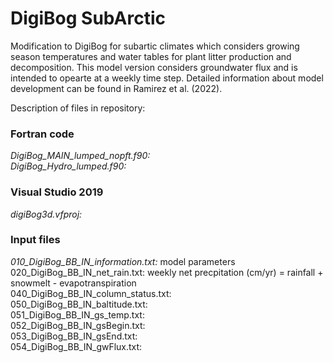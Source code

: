 # DigiBog SubArctic

Modification to DigiBog for subartic climates which considers growing season temperatures and water tables for plant litter production and decomposition. This model version considers groundwater flux and is intended to opearte at a weekly time step. Detailed information about model development can be found in Ramirez et al. (2022).

Description of files in repository:

### Fortran code
  *DigiBog\_MAIN\_lumped\_nopft.f90:*  
  *DigiBog\_Hydro\_lumped.f90:*
<br>

### Visual Studio 2019
  *digiBog3d.vfproj:*
<br>
### Input files 
  *010\_DigiBog\_BB\_IN\_information.txt:* model parameters  
  020\_DigiBog\_BB\_IN\_net\_rain.txt: weekly net precpitation (cm/yr) = rainfall + snowmelt - evapotranspiration  
  040\_DigiBog\_BB\_IN\_column\_status.txt:  
  050\_DigiBog\_BB\_IN\_baltitude.txt:  
  051\_DigiBog\_BB\_IN\_gs\_temp.txt:    
  052\_DigiBog\_BB\_IN\_gsBegin.txt:  
  053\_DigiBog\_BB\_IN\_gsEnd.txt:    
  054\_DigiBog\_BB\_IN\_gwFlux.txt:  
